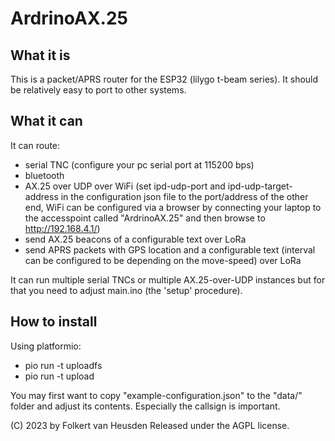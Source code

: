 ArdrinoAX.25
============


What it is
----------
This is a packet/APRS router for the ESP32 (lilygo t-beam series).
It should be relatively easy to port to other systems.


What it can
-----------
It can route:

* serial TNC (configure your pc serial port at 115200 bps)
* bluetooth
* AX.25 over UDP over WiFi (set ipd-udp-port and ipd-udp-target-address in the configuration json file to the port/address of the other end, WiFi can be configured via a browser by connecting your laptop to the accesspoint called "ArdrinoAX.25" and then browse to http://192.168.4.1/)
* send AX.25 beacons of a configurable text over LoRa
* send APRS packets with GPS location and a configurable text (interval can be configured to be depending on the move-speed) over LoRa

It can run multiple serial TNCs or multiple AX.25-over-UDP instances but for that you need to adjust main.ino (the 'setup' procedure).


How to install
--------------
Using platformio:

* pio run -t uploadfs
* pio run -t upload

You may first want to copy "example-configuration.json" to the "data/" folder and adjust its contents. Especially the callsign is important.


(C) 2023 by Folkert van Heusden
Released under the AGPL license.
